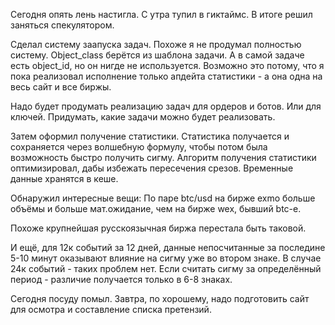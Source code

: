 Сегодня опять лень настигла. С утра тупил в гиктаймс.
В итоге решил заняться спекулятором.

Сделал систему заапуска задач.
Похоже я не продумал полностью систему.
Object_class берётся из шаблона задачи. А в самой задаче есть object_id, но он нигде не используется. Возможно это потому, что я пока реализовал исполнение только апдейта статистики - а она одна на весь сайт и все биржы.

Надо будет продумать реализацию задач для ордеров и ботов. Или для ключей. Придумать, какие задачи можно будет реализовать.

Затем оформил получение статистики.
Статистика получается и сохраняется через волшебную формулу, чтобы потом была возможность быстро получить сигму.
Алгоритм получения статистики оптимизировал, дабы избежать пересечения срезов. Временные данные хранятся в кеше.

Обнаружил интересные вещи:
По паре btc/usd на бирже exmo больше объёмы и больше мат.ожидание, чем на бирже wex, бывший btc-e.

Похоже крупнейшая русскоязычная биржа перестала быть таковой.

И ещё, для 12к событий за 12 дней, данные непосчитанные за последине 5-10 минут оказывают влияние на сигму уже во втором знаке. В случае 24к событий - таких проблем нет.
Если считать сигму за определённый период - различие получается только в 6-8 знаках.

Сегодня посуду помыл.
Завтра, по хорошему, надо подготовить сайт для осмотра и составление списка претензий.